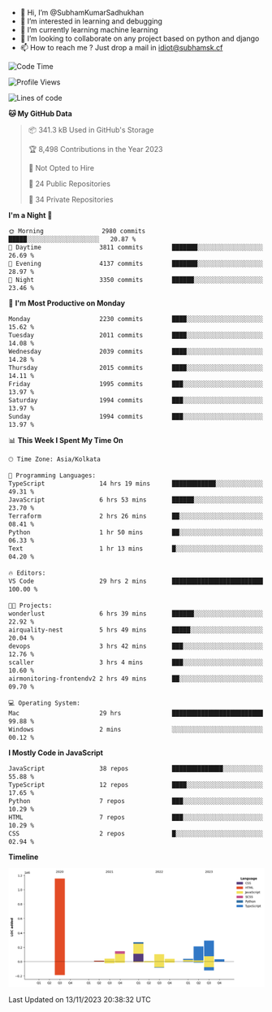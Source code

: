 - 👋 Hi, I’m @SubhamKumarSadhukhan
- 👀 I’m interested in learning and debugging
- 🌱 I’m currently learning machine learning
- 💞️ I’m looking to collaborate on any project based on python and django
- 📫 How to reach me ?
      Just drop a mail in idiot@subhamsk.cf

<!---
SubhamKumarSadhukhan/SubhamKumarSadhukhan is a ✨ special ✨ repository because its `README.md` (this file) appears on your GitHub profile.
You can click the Preview link to take a look at your changes.
--->


<!--START_SECTION:waka-->
![Code Time](http://img.shields.io/badge/Code%20Time-1%2C665%20hrs%2041%20mins-blue)

![Profile Views](http://img.shields.io/badge/Profile%20Views-0-blue)

![Lines of code](https://img.shields.io/badge/From%20Hello%20World%20I%27ve%20Written-2.3%20million%20lines%20of%20code-blue)

**🐱 My GitHub Data** 

> 📦 341.3 kB Used in GitHub's Storage 
 > 
> 🏆 8,498 Contributions in the Year 2023
 > 
> 🚫 Not Opted to Hire
 > 
> 📜 24 Public Repositories 
 > 
> 🔑 34 Private Repositories 
 > 
**I'm a Night 🦉** 

```text
🌞 Morning                2980 commits        █████░░░░░░░░░░░░░░░░░░░░   20.87 % 
🌆 Daytime                3811 commits        ███████░░░░░░░░░░░░░░░░░░   26.69 % 
🌃 Evening                4137 commits        ███████░░░░░░░░░░░░░░░░░░   28.97 % 
🌙 Night                  3350 commits        ██████░░░░░░░░░░░░░░░░░░░   23.46 % 
```
📅 **I'm Most Productive on Monday** 

```text
Monday                   2230 commits        ████░░░░░░░░░░░░░░░░░░░░░   15.62 % 
Tuesday                  2011 commits        ████░░░░░░░░░░░░░░░░░░░░░   14.08 % 
Wednesday                2039 commits        ████░░░░░░░░░░░░░░░░░░░░░   14.28 % 
Thursday                 2015 commits        ████░░░░░░░░░░░░░░░░░░░░░   14.11 % 
Friday                   1995 commits        ███░░░░░░░░░░░░░░░░░░░░░░   13.97 % 
Saturday                 1994 commits        ███░░░░░░░░░░░░░░░░░░░░░░   13.97 % 
Sunday                   1994 commits        ███░░░░░░░░░░░░░░░░░░░░░░   13.97 % 
```


📊 **This Week I Spent My Time On** 

```text
🕑︎ Time Zone: Asia/Kolkata

💬 Programming Languages: 
TypeScript               14 hrs 19 mins      ████████████░░░░░░░░░░░░░   49.31 % 
JavaScript               6 hrs 53 mins       ██████░░░░░░░░░░░░░░░░░░░   23.70 % 
Terraform                2 hrs 26 mins       ██░░░░░░░░░░░░░░░░░░░░░░░   08.41 % 
Python                   1 hr 50 mins        ██░░░░░░░░░░░░░░░░░░░░░░░   06.33 % 
Text                     1 hr 13 mins        █░░░░░░░░░░░░░░░░░░░░░░░░   04.20 % 

🔥 Editors: 
VS Code                  29 hrs 2 mins       █████████████████████████   100.00 % 

🐱‍💻 Projects: 
wonderlust               6 hrs 39 mins       ██████░░░░░░░░░░░░░░░░░░░   22.92 % 
airquality-nest          5 hrs 49 mins       █████░░░░░░░░░░░░░░░░░░░░   20.04 % 
devops                   3 hrs 42 mins       ███░░░░░░░░░░░░░░░░░░░░░░   12.76 % 
scaller                  3 hrs 4 mins        ███░░░░░░░░░░░░░░░░░░░░░░   10.60 % 
airmonitoring-frontendv2 2 hrs 49 mins       ██░░░░░░░░░░░░░░░░░░░░░░░   09.70 % 

💻 Operating System: 
Mac                      29 hrs              █████████████████████████   99.88 % 
Windows                  2 mins              ░░░░░░░░░░░░░░░░░░░░░░░░░   00.12 % 
```

**I Mostly Code in JavaScript** 

```text
JavaScript               38 repos            ██████████████░░░░░░░░░░░   55.88 % 
TypeScript               12 repos            ████░░░░░░░░░░░░░░░░░░░░░   17.65 % 
Python                   7 repos             ███░░░░░░░░░░░░░░░░░░░░░░   10.29 % 
HTML                     7 repos             ███░░░░░░░░░░░░░░░░░░░░░░   10.29 % 
CSS                      2 repos             █░░░░░░░░░░░░░░░░░░░░░░░░   02.94 % 
```



**Timeline**

![Lines of Code chart](https://raw.githubusercontent.com/SubhamKumarSadhukhan/SubhamKumarSadhukhan/main/assets/bar_graph.png)


 Last Updated on 13/11/2023 20:38:32 UTC
<!--END_SECTION:waka-->
